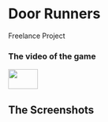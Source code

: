 # Door Runners
 Freelance Project
### The video of the game

<p> 
  <a href="https://youtu.be/jlY0Vip9vhk" target="_blank" rel="noreferrer"> <img src="https://upload.wikimedia.org/wikipedia/commons/0/09/YouTube_full-color_icon_%282017%29.svg" width="60" height="40"/> </a> 
</p>
  
## The Screenshots
